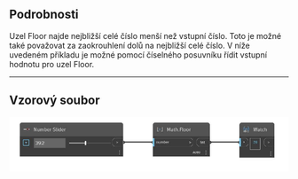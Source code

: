 ## Podrobnosti
Uzel Floor najde nejbližší celé číslo menší než vstupní číslo. Toto je možné také považovat za zaokrouhlení dolů na nejbližší celé číslo. V níže uvedeném příkladu je možné pomocí číselného posuvníku řídit vstupní hodnotu pro uzel Floor.
___
## Vzorový soubor

![Floor](./DSCore.Math.Floor_img.jpg)

